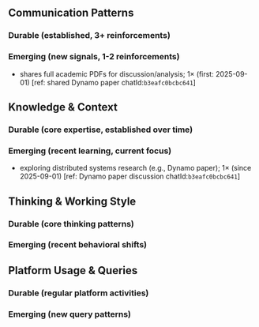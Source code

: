 ## Communication Patterns
### Durable (established, 3+ reinforcements)

### Emerging (new signals, 1-2 reinforcements)
- shares full academic PDFs for discussion/analysis; 1× (first: 2025-09-01) [ref: shared Dynamo paper chatId:`b3eafc0bcbc641`]

## Knowledge & Context
### Durable (core expertise, established over time)

### Emerging (recent learning, current focus)
- exploring distributed systems research (e.g., Dynamo paper); 1× (since 2025-09-01) [ref: Dynamo paper discussion chatId:`b3eafc0bcbc641`]

## Thinking & Working Style
### Durable (core thinking patterns)

### Emerging (recent behavioral shifts)

## Platform Usage & Queries
### Durable (regular platform activities)

### Emerging (new query patterns)

